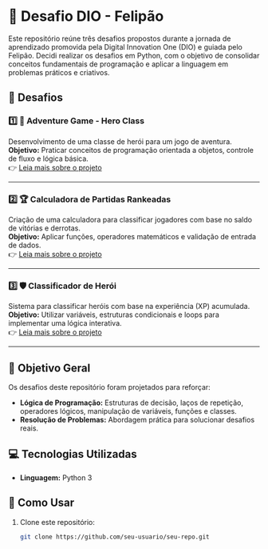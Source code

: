 # 🚀 Desafio DIO - Felipão

Este repositório reúne três desafios propostos durante a jornada de aprendizado promovida pela Digital Innovation One (DIO) e guiada pelo Felipão. Decidi realizar os desafios em Python, com o objetivo de consolidar conceitos fundamentais de programação e aplicar a linguagem em problemas práticos e criativos.

## 📂 Desafios

### 1️⃣ 🏹 **Adventure Game - Hero Class**
Desenvolvimento de uma classe de herói para um jogo de aventura.  
**Objetivo:** Praticar conceitos de programação orientada a objetos, controle de fluxo e lógica básica.  
👉 [Leia mais sobre o projeto](https://github.com/Felipesouzasi/Desafios-DIO/blob/main/Adventure-Game-Hero-Class/README.md)

---

### 2️⃣ 🏆 **Calculadora de Partidas Rankeadas**
Criação de uma calculadora para classificar jogadores com base no saldo de vitórias e derrotas.  
**Objetivo:** Aplicar funções, operadores matemáticos e validação de entrada de dados.  
👉 [Leia mais sobre o projeto](https://github.com/Felipesouzasi/Desafios-DIO/blob/main/Calculadora-Partidas-Rankeadas/README.md)

---

### 3️⃣ 🛡️ **Classificador de Herói**
Sistema para classificar heróis com base na experiência (XP) acumulada.  
**Objetivo:** Utilizar variáveis, estruturas condicionais e loops para implementar uma lógica interativa.  
👉 [Leia mais sobre o projeto](https://github.com/Felipesouzasi/Desafios-DIO/blob/main/Desafio-Classificador-de-nivel-do-heroi/README.md)

---

## 🎯 Objetivo Geral
Os desafios deste repositório foram projetados para reforçar:
- **Lógica de Programação:** Estruturas de decisão, laços de repetição, operadores lógicos, manipulação de variáveis, funções e classes.
- **Resolução de Problemas:** Abordagem prática para solucionar desafios reais.

## 💻 Tecnologias Utilizadas
- **Linguagem:** Python 3

## 🏁 Como Usar
1. Clone este repositório:
   ```bash
   git clone https://github.com/seu-usuario/seu-repo.git
